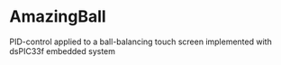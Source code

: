 # AmazingBall
PID-control applied to a ball-balancing touch screen implemented with dsPIC33f embedded system
